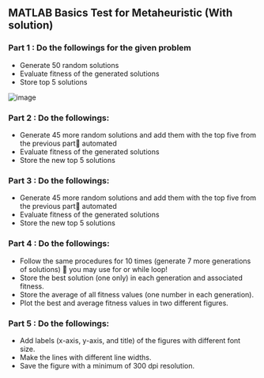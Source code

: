 <h2 align="left">MATLAB Basics Test for Metaheuristic (With solution)</h2>

<h3 align="left">Part 1 : Do the followings for the given problem</h3>

<ul>
  <li>Generate 50 random solutions</li>
  <li>Evaluate fitness of the generated solutions</li>
  <li>Store top 5 solutions</li>
</ul>


![image](https://user-images.githubusercontent.com/57841875/147886002-6116ae77-c515-4a5b-8b9d-00fbb978ed97.png)

<h3 align="left">Part 2 : Do the followings:</h3>
<ul>
  <li>Generate 45 more random solutions and add them with the top five from the previous part automated
</li>
  <li>Evaluate fitness of the generated solutions</li>
  <li>Store the new top 5 solutions</li>
</ul>

<h3 align="left">Part 3 : Do the followings:</h3>
<ul>
  <li>Generate 45 more random solutions and add them with the top five from the previous part automated </li>
  <li>Evaluate fitness of the generated solutions</li>
  <li>Store the new top 5 solutions</li>
</ul>

<h3 align="left">Part 4 : Do the followings:</h3>
<ul>
  <li>Follow the same procedures for 10 times (generate 7 more generations of solutions)  you may use for or while loop!</li>
  <li>Store the best solution (one only) in each generation and associated fitness.</li>
  <li>Store the average of all fitness values (one number in each generation).</li>
  <li>Plot the best and average fitness values in two different figures.</li>
</ul>

<h3 align="left">Part 5 : Do the followings:</h3>
<ul>
  <li>Add labels (x-axis, y-axis, and title) of the figures with different font size.</li>
  <li>Make the lines with different line widths.</li>
  <li>Save the figure with a minimum of 300 dpi resolution.</li>
</ul>
